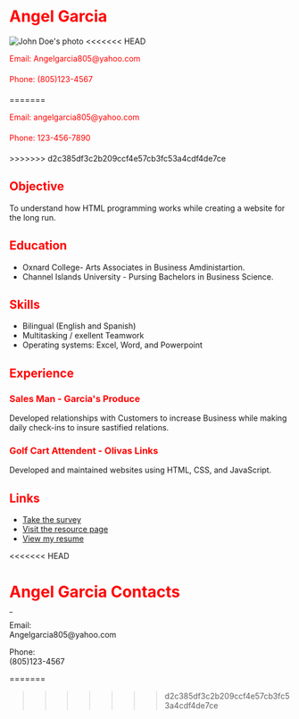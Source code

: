 <!DOCTYPE html>
<html>
  <head>
    <title>Resume</title>
    <style>
      h1, h2, h3 {
        color: red;
      }
      .contact {
        color: red;
        margin-bottom: 20px;
      }
    </style>
  </head>
  <body>
    <h1>Angel Garcia</h1>
    <img src="path/to/your/photo.jpg" alt="John Doe's photo">
<<<<<<< HEAD
    <p class="contact">Email: Angelgarcia805@yahoo.com</p>
    <p class="contact">Phone: (805)123-4567</p>
=======
    <p class="contact">Email: angelgarcia805@yahoo.com</p>
    <p class="contact">Phone: 123-456-7890</p>
>>>>>>> d2c385df3c2b209ccf4e57cb3fc53a4cdf4de7ce
    <h2>Objective</h2>
    <p>To understand how HTML programming works while creating a website for the long run.</p>
    <h2>Education</h2>
    <ul>
      <li>Oxnard College- Arts Associates in Business Amdinistartion.</li>
      <li>Channel Islands University - Pursing Bachelors in Business Science.</li>
    </ul>
    <h2>Skills</h2>
    <ul>
      <li>Bilingual (English and Spanish)</li>
      <li>Multitasking / exellent Teamwork </li>
      <li>Operating systems: Excel, Word, and Powerpoint</li>
    </ul>
    <h2>Experience</h2>
    <h3>Sales Man - Garcia's Produce</h3>
    <p>Developed relationships with Customers to increase Business while making daily check-ins to insure sastified relations. </p>
    <h3>Golf Cart Attendent - Olivas Links</h3>
    <p>Developed and maintained websites using HTML, CSS, and JavaScript.</p>
    <h2>Links</h2>
    <ul>
      <li><a href="https://www.surveymonkey.com/">Take the survey</a></li>
      <li><a href="https://www.example.com/resources">Visit the resource page</a></li>
      <li><a href="path/to/your/resume.pdf">View my resume</a></li>
    </ul>
  </body>
</html>
<<<<<<< HEAD

     
       

<body><a name="top"><a><h1>Angel Garcia Contacts</h1>
<ul>

</ul>
<hr width=6>
<a name="chen"></a>
Email:<br>
Angelgarcia805@yahoo.com<br>


 <a href="#top"></a>
<p>
<a name="johnson"></a>
Phone:<br>
(805)123-4567<br>
<a href="#top"></a>
<p>


=======


>>>>>>> d2c385df3c2b209ccf4e57cb3fc53a4cdf4de7ce